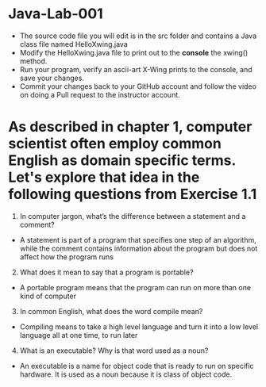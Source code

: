 # Java-Lab-001

* The source code file you will edit is in the src folder and contains a Java class file named HelloXwing.java
* Modify the HelloXwing.java file to print out to the **console** the xwing() method.
* Run your program, verify an ascii-art X-Wing prints to the console, and save your changes.
* Commit your changes back to your GitHub account and follow the video on doing a Pull request to the instructor account.

# As described in chapter 1, computer scientist often employ common English as domain specific terms. Let's explore that idea in the following questions from Exercise 1.1
1. In computer jargon, what’s the difference between a statement and a comment? 
* A statement is part of a program that specifies one step of an algorithm, while the comment contains information about the program but does not affect how the program runs
2. What does it mean to say that a program is portable? 
* A portable program means that the program can run on more than one kind of computer
3. In common English, what does the word compile mean? 
* Compiling means to take a high level language and turn it into a low level language all at one time, to run later
4. What is an executable? Why is that word used as a noun? 
* An executable is a name for object code that is ready to run on specific hardware. It is used as a noun because it is class of object code.